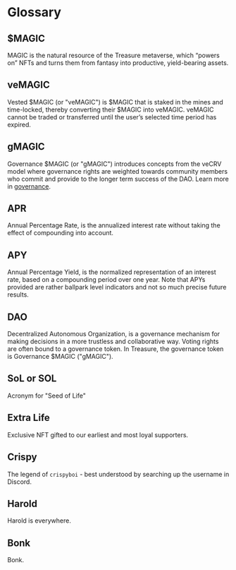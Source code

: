 # Glossary

## $MAGIC

MAGIC is the natural resource of the Treasure metaverse, which “powers on” NFTs and turns them from fantasy into productive, yield-bearing assets.

## veMAGIC

Vested $MAGIC (or "veMAGIC") is $MAGIC that is staked in the mines and time-locked, thereby converting their $MAGIC into veMAGIC. veMAGIC cannot be traded or transferred until the user’s selected time period has expired.

## gMAGIC

Governance $MAGIC (or "gMAGIC") introduces concepts from the veCRV model where governance rights are weighted towards community members who commit and provide to the longer term success of the DAO. Learn more in [governance](../about-treasure/governance/ "mention").

## APR

Annual Percentage Rate, is the annualized interest rate without taking the effect of compounding into account.

## APY

Annual Percentage Yield, is the normalized representation of an interest rate, based on a compounding period over one year. Note that APYs provided are rather ballpark level indicators and not so much precise future results.

## DAO

Decentralized Autonomous Organization, is a governance mechanism for making decisions in a more trustless and collaborative way. Voting rights are often bound to a governance token. In Treasure, the governance token is Governance $MAGIC ("gMAGIC").

## SoL or SOL

Acronym for "Seed of Life"

## Extra Life

Exclusive NFT gifted to our earliest and most loyal supporters.

## Crispy

The legend of `crispyboi` - best understood by searching up the username in Discord.

## Harold

Harold is everywhere.

## Bonk

Bonk.

